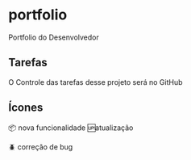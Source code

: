 # portfolio
Portfolio do Desenvolvedor

## Tarefas
O Controle das tarefas desse projeto será no GitHub

## Ícones
:package: nova funcionalidade
:up:atualização

:beetle: correção de bug 




